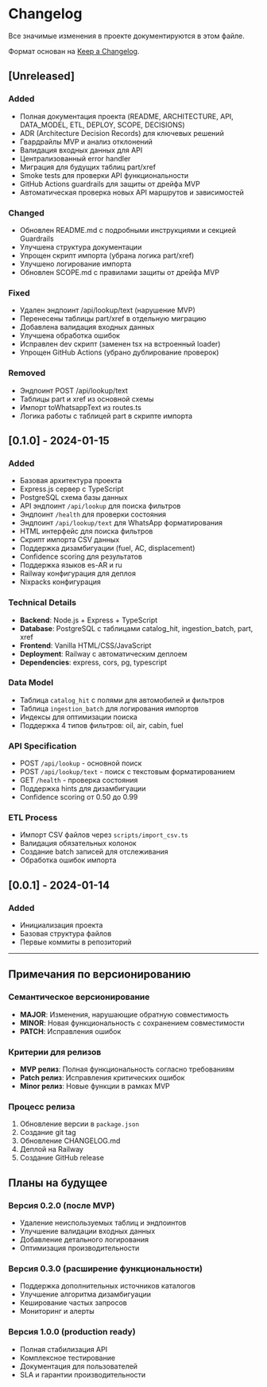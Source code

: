 # Changelog

Все значимые изменения в проекте документируются в этом файле.

Формат основан на [Keep a Changelog](https://keepachangelog.com/en/1.0.0/).

## [Unreleased]

### Added
- Полная документация проекта (README, ARCHITECTURE, API, DATA_MODEL, ETL, DEPLOY, SCOPE, DECISIONS)
- ADR (Architecture Decision Records) для ключевых решений
- Гвардрайлы MVP и анализ отклонений
- Валидация входных данных для API
- Централизованный error handler
- Миграция для будущих таблиц part/xref
- Smoke tests для проверки API функциональности
- GitHub Actions guardrails для защиты от дрейфа MVP
- Автоматическая проверка новых API маршрутов и зависимостей

### Changed
- Обновлен README.md с подробными инструкциями и секцией Guardrails
- Улучшена структура документации
- Упрощен скрипт импорта (убрана логика part/xref)
- Улучшено логирование импорта
- Обновлен SCOPE.md с правилами защиты от дрейфа MVP

### Fixed
- Удален эндпоинт /api/lookup/text (нарушение MVP)
- Перенесены таблицы part/xref в отдельную миграцию
- Добавлена валидация входных данных
- Улучшена обработка ошибок
- Исправлен dev скрипт (заменен tsx на встроенный loader)
- Упрощен GitHub Actions (убрано дублирование проверок)

### Removed
- Эндпоинт POST /api/lookup/text
- Таблицы part и xref из основной схемы
- Импорт toWhatsappText из routes.ts
- Логика работы с таблицей part в скрипте импорта

## [0.1.0] - 2024-01-15

### Added
- Базовая архитектура проекта
- Express.js сервер с TypeScript
- PostgreSQL схема базы данных
- API эндпоинт `/api/lookup` для поиска фильтров
- Эндпоинт `/health` для проверки состояния
- Эндпоинт `/api/lookup/text` для WhatsApp форматирования
- HTML интерфейс для поиска фильтров
- Скрипт импорта CSV данных
- Поддержка дизамбигуации (fuel, AC, displacement)
- Confidence scoring для результатов
- Поддержка языков es-AR и ru
- Railway конфигурация для деплоя
- Nixpacks конфигурация

### Technical Details
- **Backend**: Node.js + Express + TypeScript
- **Database**: PostgreSQL с таблицами catalog_hit, ingestion_batch, part, xref
- **Frontend**: Vanilla HTML/CSS/JavaScript
- **Deployment**: Railway с автоматическим деплоем
- **Dependencies**: express, cors, pg, typescript

### Data Model
- Таблица `catalog_hit` с полями для автомобилей и фильтров
- Таблица `ingestion_batch` для логирования импортов
- Индексы для оптимизации поиска
- Поддержка 4 типов фильтров: oil, air, cabin, fuel

### API Specification
- POST `/api/lookup` - основной поиск
- POST `/api/lookup/text` - поиск с текстовым форматированием
- GET `/health` - проверка состояния
- Поддержка hints для дизамбигуации
- Confidence scoring от 0.50 до 0.99

### ETL Process
- Импорт CSV файлов через `scripts/import_csv.ts`
- Валидация обязательных колонок
- Создание batch записей для отслеживания
- Обработка ошибок импорта

## [0.0.1] - 2024-01-14

### Added
- Инициализация проекта
- Базовая структура файлов
- Первые коммиты в репозиторий

---

## Примечания по версионированию

### Семантическое версионирование
- **MAJOR**: Изменения, нарушающие обратную совместимость
- **MINOR**: Новая функциональность с сохранением совместимости
- **PATCH**: Исправления ошибок

### Критерии для релизов
- **MVP релиз**: Полная функциональность согласно требованиям
- **Patch релиз**: Исправления критических ошибок
- **Minor релиз**: Новые функции в рамках MVP

### Процесс релиза
1. Обновление версии в `package.json`
2. Создание git tag
3. Обновление CHANGELOG.md
4. Деплой на Railway
5. Создание GitHub release

## Планы на будущее

### Версия 0.2.0 (после MVP)
- Удаление неиспользуемых таблиц и эндпоинтов
- Улучшение валидации входных данных
- Добавление детального логирования
- Оптимизация производительности

### Версия 0.3.0 (расширение функциональности)
- Поддержка дополнительных источников каталогов
- Улучшение алгоритма дизамбигуации
- Кеширование частых запросов
- Мониторинг и алерты

### Версия 1.0.0 (production ready)
- Полная стабилизация API
- Комплексное тестирование
- Документация для пользователей
- SLA и гарантии производительности
